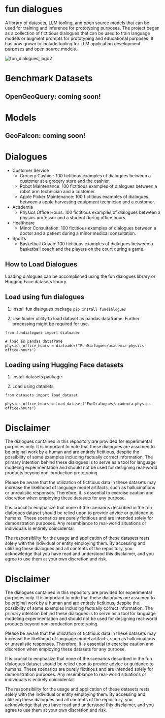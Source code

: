 # fun dialogues
A library of datasets, LLM tooling, and open source models that can be used for training and inference for prototyping purposes. The project began as a collection of fictitious dialogues that can be used to train language models or augment prompts for prototyping and educational purposes. It has now grown to include tooling for LLM application development purposes and open source models. 

![fun_dialogues_logo2](https://github.com/eduand-alvarez/fun-dialogues/assets/57263404/1d8ce401-b595-442f-980c-8ae06ed9d4b2)

# Benchmark Datasets

## OpenGeoQuery: coming soon!

# Models

## GeoFalcon: coming soon!

# Dialogues
- Customer Service
  - Grocery Cashier: 100 fictitious examples of dialogues between a customer at a grocery store and the cashier.
  - Robot Maintenance: 100 fictitious examples of dialogues between a robot arm technician and a customer.
  - Apple Picker Maintenance: 100 fictitious examples of dialogues between a apple harvesting equipment technician and a customer.
- Academia
  - Physics Office Hours: 100 fictitious examples of dialogues between a physics professor and a student during office hours. 
- Healthcare
  - Minor Consultation: 100 fictitious examples of dialogues between a doctor and a patient during a minor medical consultation.
- Sports
  - Basketball Coach: 100 fictitious examples of dialogues between a basketball coach and the players on the court during a game.
 
## How to Load Dialogues
Loading dialogues can be accomplished using the fun dialogues library or Hugging Face datasets library. 

## Load using fun dialogues

1. Install fun dialogues package
`pip install fundialogues`

2. Use loader utility to load dataset as pandas dataframe. Further processing might be required for use.
```
from fundialogues import dialoader

# load as pandas dataframe
physics_office_hours = dialoader("FunDialogues/academia-physics-office-hours")
```

## Loading using Hugging Face datasets

1. Install datasets package

2. Load using datasets
```
from datasets import load_dataset

physics_office_hours = load_dataset("FunDialogues/academia-physics-office-hours")
```

# Disclaimer

The dialogues contained in this repository are provided for experimental purposes only. It is important to note that these dialogues are assumed to be original work by a human and are entirely fictitious, despite the possibility of some examples including factually correct information. The primary intention behind these dialogues is to serve as a tool for language modeling experimentation and should not be used for designing real-world products beyond non-production prototyping.

Please be aware that the utilization of fictitious data in these datasets may increase the likelihood of language model artifacts, such as hallucinations or unrealistic responses. Therefore, it is essential to exercise caution and discretion when employing these datasets for any purpose.

It is crucial to emphasize that none of the scenarios described in the fun dialogues dataset should be relied upon to provide advice or guidance to humans. These scenarios are purely fictitious and are intended solely for demonstration purposes. Any resemblance to real-world situations or individuals is entirely coincidental.

The responsibility for the usage and application of these datasets rests solely with the individual or entity employing them. By accessing and utilizing these dialogues and all contents of the repository, you acknowledge that you have read and understood this disclaimer, and you agree to use them at your own discretion and risk.

# Disclaimer

The dialogues contained in this repository are provided for experimental purposes only. It is important to note that these dialogues are assumed to be original work by a human and are entirely fictitious, despite the possibility of some examples including factually correct information. The primary intention behind these dialogues is to serve as a tool for language modeling experimentation and should not be used for designing real-world products beyond non-production prototyping.

Please be aware that the utilization of fictitious data in these datasets may increase the likelihood of language model artifacts, such as hallucinations or unrealistic responses. Therefore, it is essential to exercise caution and discretion when employing these datasets for any purpose.

It is crucial to emphasize that none of the scenarios described in the fun dialogues dataset should be relied upon to provide advice or guidance to humans. These scenarios are purely fictitious and are intended solely for demonstration purposes. Any resemblance to real-world situations or individuals is entirely coincidental.

The responsibility for the usage and application of these datasets rests solely with the individual or entity employing them. By accessing and utilizing these dialogues and all contents of the repository, you acknowledge that you have read and understood this disclaimer, and you agree to use them at your own discretion and risk.
